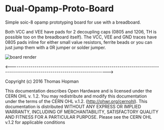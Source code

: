 # Dual-Opamp-Proto-Board

Simple soic-8 opamp prototyping board for use with a breadboard. 

Both VCC and VEE have pads for 2 decoupling caps (0805 and 1206, TH is possible too on the breadboard itself). The VCC, VEE and GND traces have 0805 pads inline for either small value resistors, ferrite beads or you can just jump them with a 0R jumper or solder jumper. 

![board render](https://cloud.githubusercontent.com/assets/1520517/16807450/c086a3a8-4918-11e6-867a-71fc498bac14.png)

<------------------------------------------------------------------------------------------------------------------------------->

Copyright (c) 2016 Thomas Hopman

This documentation describes Open Hardware and is licensed under the
CERN OHL v. 1.2.
You may redistribute and modify this documentation under the terms of the
CERN OHL v.1.2. (http://ohwr.org/cernohl). This documentation is distributed
WITHOUT ANY EXPRESS OR IMPLIED WARRANTY, INCLUDING OF
MERCHANTABILITY, SATISFACTORY QUALITY AND FITNESS FOR A
PARTICULAR PURPOSE. Please see the CERN OHL v.1.2 for applicable
conditions

